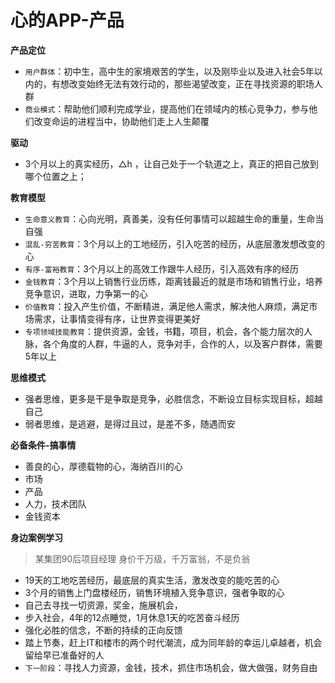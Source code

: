 # 心的APP-产品

**产品定位**

* `用户群体`：初中生，高中生的家境艰苦的学生，以及刚毕业以及进入社会5年以内的，有想改变始终无法有效行动的，那些渴望改变，正在寻找资源的职场人群
* `商业模式`：帮助他们顺利完成学业，提高他们在领域内的核心竞争力，参与他们改变命运的进程当中，协助他们走上人生颠覆

**驱动**

* 3个月以上的真实经历，△h ，让自己处于一个轨道之上，真正的把自己放到哪个位置之上；

**教育模型**

* `生命意义教育`：心向光明，真善美，没有任何事情可以超越生命的重量，生命当自强
* `混乱-穷苦教育`：3个月以上的工地经历，引入吃苦的经历，从底层激发想改变的心
* `有序-富裕教育`：3个月以上的高效工作跟牛人经历，引入高效有序的经历
* `金钱教育`：3个月以上销售行业历练，距离钱最近的就是市场和销售行业，培养竞争意识，进取，力争第一的心
* `价值教育`：投入产生价值，不断精进，满足他人需求，解决他人麻烦，满足市场需求，让事情变得有序，让世界变得更美好
* `专项领域技能教育`：提供资源，金钱，书籍，项目，机会，各个能力层次的人脉，各个角度的人群，牛逼的人，竞争对手，合作的人，以及客户群体，需要5年以上

**思维模式**

* 强者思维，更多是干是争取是竞争，必胜信念，不断设立目标实现目标，超越自己
* 弱者思维，是逃避，是得过且过，是差不多，随遇而安

**必备条件-搞事情**

* 善良的心，厚德载物的心，海纳百川的心
* 市场
* 产品
* 人力，技术团队
* 金钱资本

**身边案例学习**

> 某集团90后项目经理 身价千万级，千万富翁，不是负翁

* 19天的工地吃苦经历，最底层的真实生活，激发改变的能吃苦的心
* 3个月的销售上门盘楼经历，销售环境植入竞争意识，强者争取的心
* 自己去寻找一切资源，奖金，施展机会，
* 步入社会，4年的12点睡觉，1月休息1天的吃苦奋斗经历
* 强化必胜的信念，不断的持续的正向反馈
* 踏上节奏，赶上IT和楼市的两个时代潮流，成为同年龄的幸运儿卓越者，机会留给早已准备好的人
* `下一阶段`：寻找人力资源，金钱，技术，抓住市场机会，做大做强，财务自由

